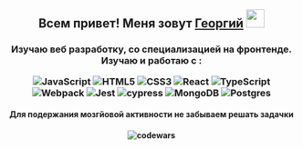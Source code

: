 <!--### Всем привет 👋 -->
<h2 align="center">Всем привет! Меня зовут <a href="https://github.com/zigfrei" target="_blank">Георгий</a> 
<img src="https://github.com/blackcater/blackcater/raw/main/images/Hi.gif" height="32"/></h2>
 <h3 align="center"> Изучаю веб разработку, со специализацией на фронтенде. Изучаю и работаю с : 
<br>
 
 ![JavaScript](https://img.shields.io/badge/javascript-%23323330.svg?style=for-the-badge&logo=javascript&logoColor=%23F7DF1E)
 ![HTML5](https://img.shields.io/badge/html5-%23E34F26.svg?style=for-the-badge&logo=html5&logoColor=white)
 ![CSS3](https://img.shields.io/badge/css3-%231572B6.svg?style=for-the-badge&logo=css3&logoColor=white)
 ![React](https://img.shields.io/badge/react-%2320232a.svg?style=for-the-badge&logo=react&logoColor=%2361DAFB)
 ![TypeScript](https://img.shields.io/badge/typescript-%23007ACC.svg?style=for-the-badge&logo=typescript&logoColor=white)
 ![Webpack](https://img.shields.io/badge/webpack-%238DD6F9.svg?style=for-the-badge&logo=webpack&logoColor=black)
 ![Jest](https://img.shields.io/badge/-jest-%23C21325?style=for-the-badge&logo=jest&logoColor=white)
 ![cypress](https://img.shields.io/badge/-cypress-%23E5E5E5?style=for-the-badge&logo=cypress&logoColor=058a5e)
 ![MongoDB](https://img.shields.io/badge/MongoDB-%234ea94b.svg?style=for-the-badge&logo=mongodb&logoColor=white)
 ![Postgres](https://img.shields.io/badge/postgres-%23316192.svg?style=for-the-badge&logo=postgresql&logoColor=white)
</h3>
 
 <h4 align="center"> Для подержания мозгйовой активности не забываем решать задачки </h4>
 <h4 align="center">

![codewars](https://www.codewars.com/users/zigfrei/badges/large)</h4>
 <h4 align="center">
<!-- 
![LeetCode stats](https://leetcode-stats-six.vercel.app/api?username=zigfrei&theme=dark)</h4>

**zigfrei/zigfrei** is a ✨ _special_ ✨ repository because its `README.md` (this file) appears on your GitHub profile.

Here are some ideas to get you started:

- 🔭 I’m currently working on ...
- 🌱 I’m currently learning ...
- 👯 I’m looking to collaborate on ...
- 🤔 I’m looking for help with ...
- 💬 Ask me about ...
- 📫 How to reach me: ...
- 😄 Pronouns: ...
- ⚡ Fun fact: ...
-->
